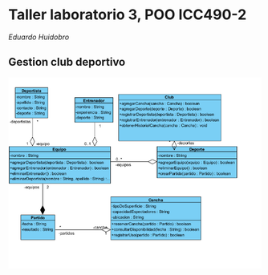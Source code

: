 # Taller laboratorio 3, POO ICC490-2

_Eduardo Huidobro_

## Gestion club deportivo

![img.png](img.png)